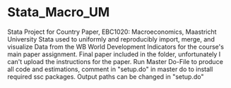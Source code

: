 # Stata_Macro_UM
Stata Project for Country Paper, EBC1020: Macroeconomics, Maastricht University
Stata used to uniformly and reproducibly import, merge, and visualize Data from the WB World Development Indicators for the course's main paper assignment. 
Final paper included in the folder, unfortunately I can't upload the instructions for the paper.
Run Master Do-File to produce all code and estimations, comment in "setup.do" in master do to install required ssc packages.
Output paths can be changed in "setup.do"
